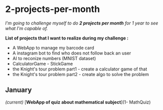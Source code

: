 # 2-projects-per-month
*I'm going to challenge myself to do __2 projects per month__ for 1 year to see what I'm capable of.*

__List of projects that I want to realize during my challenge :__
- A WebApp to manage my barcode card
- A instagram bot to find who does not follow back an user
- AI to reconize numbers (MNIST dataset)
- CalculatorGame - StickGame
- the Knight's tour problem part1 - create a calculator game of that
- the Knight's tour problem part2 - create algo to solve the problem
## January
*(current)* [__WebApp of quiz about mathematical subject__](1- MathQuiz)

